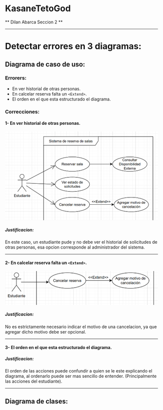 # KasaneTetoGod
** Dilan Abarca Seccion 2 **

---

# Detectar errores en 3 diagramas:

## Diagrama de caso de uso:

### Errorers:
- En ver historial de otras personas.
- En calcelar reserva falta un `<Extend>`.
- El orden en el que esta estructurado el diagrama.

### Correcciones:

#### 1- En ver historial de otras personas.
![img](SinVerHistorial.png)
##### Justificacion:
En este caso, un estudiante pude y no debe ver el historial de solicitudes de otras personas, esa opcion corresponde al administrador del sistema.

---

#### 2- En calcelar reserva falta un `<Extend>`.
![img](CancelarReserva.png)
##### Justificacion:
No es estrictamente necesario indicar el motivo de una cancelacion, ya que agregar dicho motivo debe ser opcional.

---

#### 3- El orden en el que esta estructurado el diagrama.

##### Justificacion:
El orden de las acciones puede confundir a quien se le este explicando el diagrama, al ordenarlo puede ser mas sencillo de entender. (Principalmente las acciones del estudiante).

---

## Diagrama de clases:

